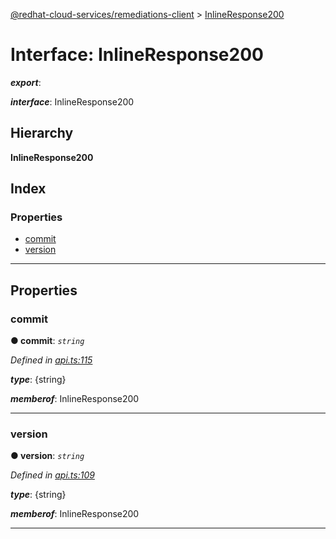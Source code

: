 [@redhat-cloud-services/remediations-client](../README.md) > [InlineResponse200](../interfaces/inlineresponse200.md)

# Interface: InlineResponse200

*__export__*: 

*__interface__*: InlineResponse200

## Hierarchy

**InlineResponse200**

## Index

### Properties

* [commit](inlineresponse200.md#commit)
* [version](inlineresponse200.md#version)

---

## Properties

<a id="commit"></a>

###  commit

**● commit**: *`string`*

*Defined in [api.ts:115](https://github.com/RedHatInsights/javascript-clients/blob/master/packages/remediations/api.ts#L115)*

*__type__*: {string}

*__memberof__*: InlineResponse200

___
<a id="version"></a>

###  version

**● version**: *`string`*

*Defined in [api.ts:109](https://github.com/RedHatInsights/javascript-clients/blob/master/packages/remediations/api.ts#L109)*

*__type__*: {string}

*__memberof__*: InlineResponse200

___

